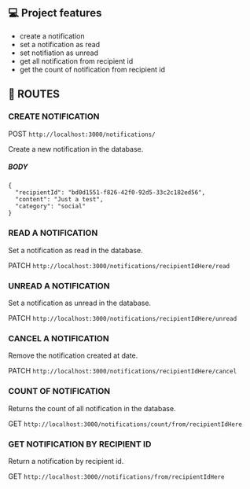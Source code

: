 ## 💻 Project features

- create a notification
- set a notification as read
- set notifiation as unread
- get all notification from recipient id
- get the count of notification from recipient id

## 🎫 ROUTES ##

### CREATE NOTIFICATION

POST `http://localhost:3000/notifications/`

Create a new notification in the database.

##### BODY 

```
{
  "recipientId": "bd0d1551-f826-42f0-92d5-33c2c182ed56",
  "content": "Just a test",
  "category": "social"
}
```

### READ A NOTIFICATION 

Set a notification as read in the database.

PATCH `http://localhost:3000/notifications/recipientIdHere/read`

### UNREAD A NOTIFICATION 

Set a notification as unread in the database.

PATCH `http://localhost:3000/notifications/recipientIdHere/unread`

### CANCEL A NOTIFICATION 

Remove the notification created at date.

PATCH `http://localhost:3000/notifications/recipientIdHere/cancel`

### COUNT OF NOTIFICATION 

Returns the count of all notification in the database.

GET `http://localhost:3000/notifications/count/from/recipientIdHere`

### GET NOTIFICATION BY RECIPIENT ID

Return a notification by recipient id.

GET `http://localhost:3000//notifications/from/recipientIdHere`